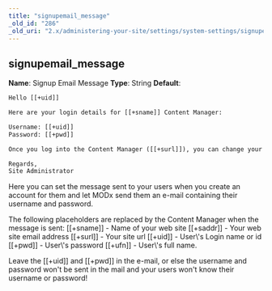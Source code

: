 ```yaml
---
title: "signupemail_message"
_old_id: "286"
_old_uri: "2.x/administering-your-site/settings/system-settings/signupemail_message"
---
```


## signupemail\_message

**Name**: Signup Email Message
**Type**: String
**Default**:

``` html
Hello [[+uid]]

Here are your login details for [[+sname]] Content Manager:

Username: [[+uid]]
Password: [[+pwd]]

Once you log into the Content Manager ([[+surl]]), you can change your password.

Regards,
Site Administrator
```

Here you can set the message sent to your users when you create an account for them and let MODx send them an e-mail containing their username and password.

The following placeholders are replaced by the Content Manager when the message is sent: \[\[+sname\]\] - Name of your web site
\[\[+saddr\]\] - Your web site email address
\[\[+surl\]\] - Your site url
\[\[+uid\]\] - User\\'s Login name or id
\[\[+pwd\]\] - User\\'s password
\[\[+ufn\]\] - User\\'s full name.

Leave the \[\[+uid\]\] and \[\[+pwd\]\] in the e-mail, or else the username and password won't be sent in the mail and your users won't know their username or password!
